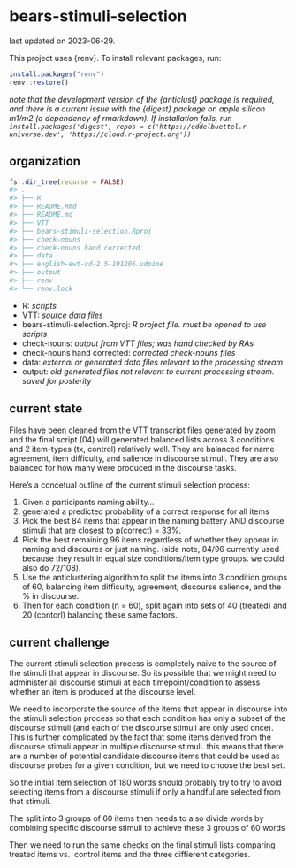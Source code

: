 
# bears-stimuli-selection

last updated on 2023-06-29.

This project uses {renv}. To install relevant packages, run:

``` r
install.packages("renv")
renv::restore()
```

*note that the development version of the {anticlust} package is
required, and there is a current issue with the {digest} package on
apple silicon m1/m2 (a dependency of rmarkdown). If installation fails,
run
`install.packages('digest', repos = c('https://eddelbuettel.r-universe.dev', 'https://cloud.r-project.org'))`*

## organization

``` r
fs::dir_tree(recurse = FALSE)
#> .
#> ├── R
#> ├── README.Rmd
#> ├── README.md
#> ├── VTT
#> ├── bears-stimuli-selection.Rproj
#> ├── check-nouns
#> ├── check-nouns hand corrected
#> ├── data
#> ├── english-ewt-ud-2.5-191206.udpipe
#> ├── output
#> ├── renv
#> └── renv.lock
```

- R: *scripts*
- VTT: *source data files*
- bears-stimuli-selection.Rproj: *R project file. must be opened to use
  scripts*
- check-nouns: *output from VTT files; was hand checked by RAs*
- check-nouns hand corrected: *corrected check-nouns files*
- data: *external or generated data files relevant to the processing
  stream*
- output: *old generated files not relevant to current processing
  stream. saved for posterity*

## current state

Files have been cleaned from the VTT transcript files generated by zoom
and the final script (04) will generated balanced lists across 3
conditions and 2 item-types (tx, control) relatively well. They are
balanced for name agreement, item difficulty, and salience in discourse
stimuli. They are also balanced for how many were produced in the
discourse tasks.

Here’s a concetual outline of the current stimuli selection process:

1.  Given a participants naming ability…
2.  generated a predicted probability of a correct response for all
    items
3.  Pick the best 84 items that appear in the naming battery AND
    discourse stimuli that are closest to p(correct) = 33%.
4.  Pick the best remaining 96 items regardless of whether they appear
    in naming and discoures or just naming. (side note, 84/96 currently
    used because they result in equal size conditions/item type groups.
    we could also do 72/108).
5.  Use the anticlustering algorithm to split the items into 3 condition
    groups of 60, balancing item difficulty, agreement, discourse
    salience, and the % in discourse.
6.  Then for each condition (n = 60), split again into sets of 40
    (treated) and 20 (contorl) balancing these same factors.

## current challenge

The current stimuli selection process is completely naive to the source
of the stimuli that appear in discourse. So its possible that we might
need to administer all discourse stimuli at each timepoint/condition to
assess whether an item is produced at the discourse level.

We need to incorporate the source of the items that appear in discourse
into the stimuli selection process so that each condition has only a
subset of the discourse stimuli (and each of the discourse
stimuli are only used once). This is further complicated by the
fact that some items derived from the discourse stimuli appear in
multiple discourse stimuli. this means that there are a number of potential candidate discourse items that could be used as discourse probes for a given condition, but we need to choose the best set. 

So the initial item selection of 180 words should probably try to try to
avoid selecting items from a discourse stimuli if only a handful are
selected from that stimuli.

The split into 3 groups of 60 items then needs to also divide words by
combining specific discourse stimuli to achieve these 3 groups of 60
words

Then we need to run the same checks on the final stimuli lists comparing
treated items vs.  control items and the three diffierent categories.
